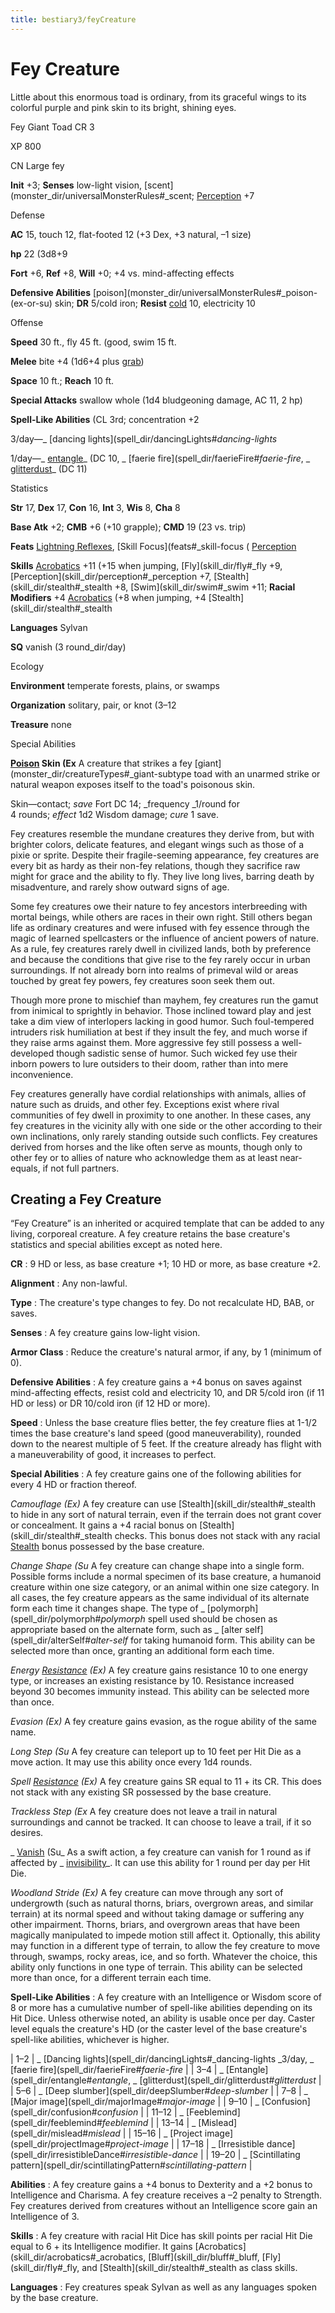 ```yaml
---
title: bestiary3/feyCreature
---
```

# Fey Creature

Little about this enormous toad is ordinary, from its graceful wings to its colorful purple and pink skin to its bright, shining eyes.

Fey Giant Toad CR 3

XP 800

CN Large fey

**Init** +3; **Senses** low-light vision, [scent](monster_dir/universalMonsterRules#_scent; [Perception](skill_dir/perception#_perception) +7

Defense

**AC** 15, touch 12, flat-footed 12 (+3 Dex, +3 natural, –1 size)

**hp** 22 (3d8+9

**Fort** +6, **Ref** +8, **Will** +0; +4 vs. mind-affecting effects

**Defensive Abilities** [poison](monster_dir/universalMonsterRules#_poison-(ex-or-su) skin; **DR** 5/cold iron; **Resist** [cold](monster_dir/creatureTypes#_cold-subtype) 10, electricity 10

Offense

**Speed** 30 ft., fly 45 ft. (good, swim 15 ft.

**Melee** bite +4 (1d6+4 plus [grab](monster_dir/universalMonsterRules#_grab))

**Space** 10 ft.; **Reach** 10 ft.

**Special Attacks** swallow whole (1d4 bludgeoning damage, AC 11, 2 hp)

**Spell-Like Abilities** (CL 3rd; concentration +2

3/day—_ [dancing lights](spell_dir/dancingLights#_dancing-lights_

1/day—_ [entangle](spell_dir/entangle#_entangle)_ (DC 10, _ [faerie fire](spell_dir/faerieFire#_faerie-fire_, _ [glitterdust](spell_dir/glitterdust#_glitterdust)_ (DC 11)

Statistics

**Str** 17, **Dex** 17, **Con** 16, **Int** 3, **Wis** 8, **Cha** 8

**Base Atk** +2; **CMB** +6 (+10 grapple); **CMD** 19 (23 vs. trip)

**Feats** [Lightning Reflexes](feats#_lightning-reflexes), [Skill Focus](feats#_skill-focus ( [Perception](skill_dir/perception#_perception)

**Skills** [Acrobatics](skill_dir/acrobatics#_acrobatics) +11 (+15 when jumping, [Fly](skill_dir/fly#_fly +9, [Perception](skill_dir/perception#_perception +7, [Stealth](skill_dir/stealth#_stealth +8, [Swim](skill_dir/swim#_swim +11; **Racial Modifiers** +4 [Acrobatics](skill_dir/acrobatics#_acrobatics) (+8 when jumping, +4 [Stealth](skill_dir/stealth#_stealth

**Languages** Sylvan

**SQ** vanish (3 round_dir/day)

Ecology

**Environment** temperate forests, plains, or swamps

**Organization** solitary, pair, or knot (3–12

**Treasure** none

Special Abilities

**[Poison](monster_dir/universalMonsterRules#_poison-(ex-or-su)) Skin (Ex** A creature that strikes a fey [giant](monster_dir/creatureTypes#_giant-subtype toad with an unarmed strike or natural weapon exposes itself to the toad's poisonous skin.

Skin—contact; _save_ Fort DC 14; _frequency _1/round for   
4 rounds; _effect_ 1d2 Wisdom damage; _cure_ 1 save.

Fey creatures resemble the mundane creatures they derive from, but with brighter colors, delicate features, and elegant wings such as those of a pixie or sprite. Despite their fragile-seeming appearance, fey creatures are every bit as hardy as their non-fey relations, though they sacrifice raw might for grace and the ability to fly. They live long lives, barring death by misadventure, and rarely show outward signs of age.

Some fey creatures owe their nature to fey ancestors interbreeding with mortal beings, while others are races in their own right. Still others began life as ordinary creatures and were infused with fey essence through the magic of learned spellcasters or the influence of ancient powers of nature. As a rule, fey creatures rarely dwell in civilized lands, both by preference and because the conditions that give rise to the fey rarely occur in urban surroundings. If not already born into realms of primeval wild or areas touched by great fey powers, fey creatures soon seek them out.

Though more prone to mischief than mayhem, fey creatures run the gamut from inimical to sprightly in behavior. Those inclined toward play and jest take a dim view of interlopers lacking in good humor. Such foul-tempered intruders risk humiliation at best if they insult the fey, and much worse if they raise arms against them. More aggressive fey still possess a well-developed though sadistic sense of humor. Such wicked fey use their inborn powers to lure outsiders to their doom, rather than into mere inconvenience.

Fey creatures generally have cordial relationships with animals, allies of nature such as druids, and other fey. Exceptions exist where rival communities of fey dwell in proximity to one another. In these cases, any fey creatures in the vicinity ally with one side or the other according to their own inclinations, only rarely standing outside such conflicts. Fey creatures derived from horses and the like often serve as mounts, though only to other fey or to allies of nature who acknowledge them as at least near-equals, if not full partners.

## Creating a Fey Creature

“Fey Creature” is an inherited or acquired template that can be added to any living, corporeal creature. A fey creature retains the base creature's statistics and special abilities except as noted here.

**CR** : 9 HD or less, as base creature +1; 10 HD or more, as base creature +2.

**Alignment** : Any non-lawful.

**Type** : The creature's type changes to fey. Do not recalculate HD, BAB, or saves.

**Senses** : A fey creature gains low-light vision.

**Armor Class** : Reduce the creature's natural armor, if any, by 1 (minimum of 0).

**Defensive Abilities** : A fey creature gains a +4 bonus on saves against mind-affecting effects, resist cold and electricity 10, and DR 5/cold iron (if 11 HD or less) or DR 10/cold iron (if 12 HD or more).

**Speed** : Unless the base creature flies better, the fey creature flies at 1-1/2 times the base creature's land speed (good maneuverability), rounded down to the nearest multiple of 5 feet. If the creature already has flight with a maneuverability of good, it increases to perfect.

**Special Abilities** : A fey creature gains one of the following abilities for every 4 HD or fraction thereof.

_Camouflage (Ex)_ A fey creature can use [Stealth](skill_dir/stealth#_stealth to hide in any sort of natural terrain, even if the terrain does not grant cover or concealment. It gains a +4 racial bonus on [Stealth](skill_dir/stealth#_stealth checks. This bonus does not stack with any racial [Stealth](skill_dir/stealth#_stealth) bonus possessed by the base creature.

_Change Shape (Su_ A fey creature can change shape into a single form. Possible forms include a normal specimen of its base creature, a humanoid creature within one size category, or an animal within one size category. In all cases, the fey creature appears as the same individual of its alternate form each time it changes shape. The type of _ [polymorph](spell_dir/polymorph#_polymorph_ spell used should be chosen as appropriate based on the alternate form, such as _ [alter self](spell_dir/alterSelf#_alter-self_ for taking humanoid form. This ability can be selected more than once, granting an additional form each time.

_Energy [Resistance](spell_dir/resistance#_resistance) (Ex)_ A fey creature gains resistance 10 to one energy type, or increases an existing resistance by 10. Resistance increased beyond 30 becomes immunity instead. This ability can be selected more than once.

_Evasion (Ex)_ A fey creature gains evasion, as the rogue ability of the same name.

_Long Step (Su_ A fey creature can teleport up to 10 feet per Hit Die as a move action. It may use this ability once every 1d4 rounds.

_Spell [Resistance](spell_dir/resistance#_resistance) (Ex)_ A fey creature gains SR equal to 11 + its CR. This does not stack with any existing SR possessed by the base creature.

_Trackless Step (Ex_ A fey creature does not leave a trail in natural surroundings and cannot be tracked. It can choose to leave a trail, if it so desires.

_ [Vanish](advanced/spell_dir/vanish#_vanish) (Su_ As a swift action, a fey creature can vanish for 1 round as if affected by _ [invisibility](spell_dir/invisibility#_invisibility)_. It can use this ability for 1 round per day per Hit Die.

_Woodland Stride (Ex)_ A fey creature can move through any sort of undergrowth (such as natural thorns, briars, overgrown areas, and similar terrain) at its normal speed and without taking damage or suffering any other impairment. Thorns, briars, and overgrown areas that have been magically manipulated to impede motion still affect it. Optionally, this ability may function in a different type of terrain, to allow the fey creature to move through, swamps, rocky areas, ice, and so forth. Whatever the choice, this ability only functions in one type of terrain. This ability can be selected more than once, for a different terrain each time.

**Spell-Like Abilities** : A fey creature with an Intelligence or Wisdom score of 8 or more has a cumulative number of spell-like abilities depending on its Hit Dice. Unless otherwise noted, an ability is usable once per day. Caster level equals the creature's HD (or the caster level of the base creature's spell-like abilities, whichever is higher.

| 1–2 | _ [Dancing lights](spell_dir/dancingLights#_dancing-lights _3/day, _ [faerie fire](spell_dir/faerieFire#_faerie-fire_ |
| 3–4 | _ [Entangle](spell_dir/entangle#_entangle_, _ [glitterdust](spell_dir/glitterdust#_glitterdust_ |
| 5–6 | _ [Deep slumber](spell_dir/deepSlumber#_deep-slumber_ |
| 7–8 | _ [Major image](spell_dir/majorImage#_major-image_ |
| 9–10 | _ [Confusion](spell_dir/confusion#_confusion_ |
| 11–12 | _ [Feeblemind](spell_dir/feeblemind#_feeblemind_ |
| 13–14 | _ [Mislead](spell_dir/mislead#_mislead_ |
| 15–16 | _ [Project image](spell_dir/projectImage#_project-image_ |
| 17–18 | _ [Irresistible dance](spell_dir/irresistibleDance#_irresistible-dance_ |
| 19–20 | _ [Scintillating pattern](spell_dir/scintillatingPattern#_scintillating-pattern_ |

**Abilities** : A fey creature gains a +4 bonus to Dexterity and a +2 bonus to Intelligence and Charisma. A fey creature receives a –2 penalty to Strength. Fey creatures derived from creatures without an Intelligence score gain an Intelligence of 3.

**Skills** : A fey creature with racial Hit Dice has skill points per racial Hit Die equal to 6 + its Intelligence modifier. It gains [Acrobatics](skill_dir/acrobatics#_acrobatics, [Bluff](skill_dir/bluff#_bluff, [Fly](skill_dir/fly#_fly, and [Stealth](skill_dir/stealth#_stealth as class skills.

**Languages** : Fey creatures speak Sylvan as well as any languages spoken by the base creature.

